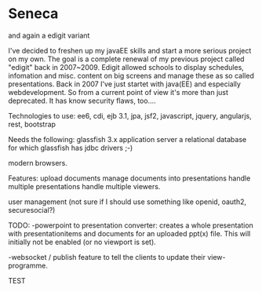 Seneca
======

and again a edigit variant

I've decided to freshen up my javaEE skills and start a more serious project on my own. The goal is a complete renewal of my previous project called "edigit" back in 2007~2009. Edigit allowed schools to display schedules, infomation and misc. content on big screens and manage these as so called presentations. Back in 2007 I've just startet with java(EE) and especially webdevelopment. So from a current point of view it's more than just deprecated. It has know security flaws, too....


Technologies to use:
ee6, cdi, ejb 3.1, jpa, jsf2, javascript, jquery, angularjs, rest, bootstrap

Needs the following:
glassfish 3.x application server
a relational database for which glassfish has jdbc drivers ;-)

modern browsers.


Features:
upload documents
manage documents into presentations
handle multiple presentations
handle multiple viewers.

user management
(not sure if I should use something like openid, oauth2, securesocial?)



TODO:
-powerpoint to presentation converter:
creates a whole presentation with presentationitems and documents for an uploaded ppt(x) file. This will initially not be enabled (or no viewport is set).


-websocket / publish feature to tell the clients to update their view-programme.

TEST
